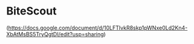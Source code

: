 # BiteScout

(https://docs.google.com/document/d/10LFTIvkR8skp1pWNxe0Ld2Kn4-XbAtMsBS5TryQgtDI/edit?usp=sharing)
